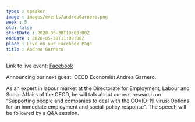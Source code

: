 ```yaml
---
types : speaker
image : images/events/andreaGarnero.png
week : 5
old: false
startDate : 2020-05-30T10:00:00Z
endDate : 2020-05-30T11:00:00Z
place : Live on our Facebook Page
title : Andrea Garnero
---
```


Link to live event:
[Facebook](https://www.facebook.com/OxfordUniversityItalianSociety)

Announcing our next guest: OECD Economist Andrea Garnero.

As an expert in labour market at the Directorate for Employment, Labour and Social Affairs of the OECD, he will talk about current research on “Supporting people and companies to deal with the COVID-19 virus: Options for an immediate employment and social-policy response”. The speech will be followed by a Q&A session.
